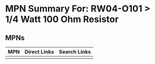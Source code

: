 



# MPN Summary For: RW04-O101 > 1/4 Watt 100 Ohm Resistor

## MPNs
  

|MPN|Direct Links|Search Links|
| :--- | :--- | :--- |
||||
